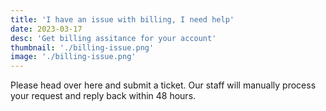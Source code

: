 ```yaml
---
title: 'I have an issue with billing, I need help'
date: 2023-03-17
desc: 'Get billing assitance for your account'
thumbnail: './billing-issue.png'
image: './billing-issue.png'
---
```


Please head over here and submit a ticket. Our staff will manually process your request and reply back within 48 hours.
